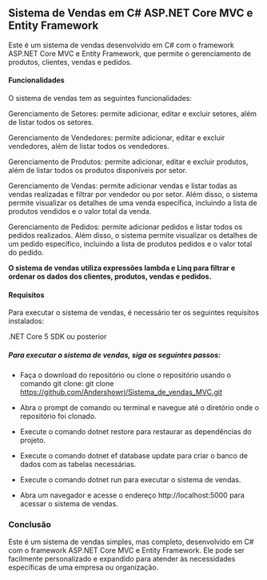 ## **Sistema de Vendas em C# ASP.NET Core MVC e Entity Framework**

Este é um sistema de vendas desenvolvido em C# com o framework ASP.NET Core MVC e Entity Framework, que permite o gerenciamento de produtos, clientes, vendas e pedidos.

#### Funcionalidades

O sistema de vendas tem as seguintes funcionalidades:

Gerenciamento de Setores: permite adicionar, editar e excluir setores, além de listar todos os setores.

Gerenciamento de Vendedores: permite adicionar, editar e excluir vendedores, além de listar todos os vendedores.

Gerenciamento de Produtos: permite adicionar, editar e excluir produtos, além de listar todos os produtos disponíveis por setor.

Gerenciamento de Vendas: permite adicionar vendas e listar todas as vendas realizadas e filtrar por vendedor ou por setor. Além disso, o sistema permite visualizar os detalhes de uma venda específica, incluindo a lista de produtos vendidos e o valor total da venda.

Gerenciamento de Pedidos: permite adicionar pedidos e listar todos os pedidos realizados. Além disso, o sistema permite visualizar os detalhes de um pedido específico, incluindo a lista de produtos pedidos e o valor total do pedido.

**O sistema de vendas utiliza expressões lambda e Linq para filtrar e ordenar os dados dos clientes, produtos, vendas e pedidos.**

#### Requisitos

Para executar o sistema de vendas, é necessário ter os seguintes requisitos instalados:

.NET Core 5 SDK ou posterior

##### Para executar o sistema de vendas, siga os seguintes passos:

- Faça o download do repositório ou clone o repositório usando o comando git clone:
git clone https://github.com/Andershowrj/Sistema_de_vendas_MVC.git

- Abra o prompt de comando ou terminal e navegue até o diretório onde o repositório foi clonado.

- Execute o comando dotnet restore para restaurar as dependências do projeto.

- Execute o comando dotnet ef database update para criar o banco de dados com as tabelas necessárias.

- Execute o comando dotnet run para executar o sistema de vendas.

- Abra um navegador e acesse o endereço http://localhost:5000 para acessar o sistema de vendas.

### Conclusão

Este é um sistema de vendas simples, mas completo, desenvolvido em C# com o framework ASP.NET Core MVC e Entity Framework. Ele pode ser facilmente personalizado e expandido para atender às necessidades específicas de uma empresa ou organização.